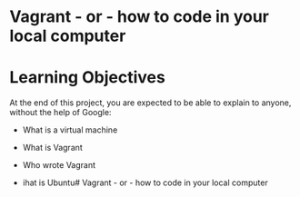 # Vagrant - or - how to code in your local computer

# Learning Objectives

At the end of this project, you are expected to be able to explain to anyone, without the help of Google:

* What is a virtual machine

* What is Vagrant

* Who wrote Vagrant

* ihat is Ubuntu# Vagrant - or - how to code in your local computer

